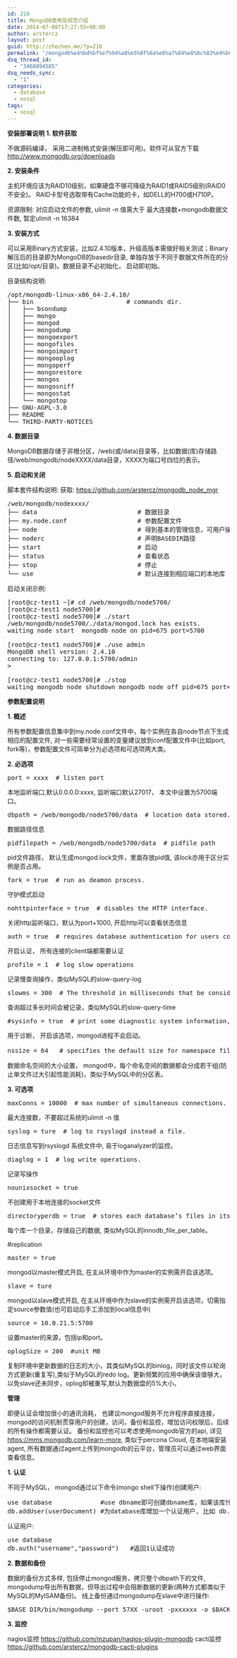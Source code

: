 ```yaml
---
id: 210
title: MongoDB使用及规范介绍
date: 2014-07-08T17:27:55+08:00
author: arstercz
layout: post
guid: http://zhechen.me/?p=210
permalink: '/mongodb%e4%bd%bf%e7%94%a8%e5%8f%8a%e8%a7%84%e8%8c%83%e4%bb%8b%e7%bb%8d/'
dsq_thread_id:
  - "3468894585"
dsq_needs_sync:
  - "1"
categories:
  - database
  - nosql
tags:
  - nosql
---
```

<strong>安装部署说明</strong>
<strong>1. 软件获取</strong>

不做源码编译， 采用二进制格式安装(解压即可用)。软件可从官方下载 <a href="http://www.mongodb.org/downloads">http://www.mongodb.org/downloads</a> 

<strong>2. 安装条件</strong>

主机环境应该为RAID10级别，如果硬盘不够可降级为RAID1或RAID5级别(RAID0不安全)。
RAID卡型号选取带有Cache功能的卡，如DELL的H700或H710P。

资源限制: 对应启动文件的参数, ulimit -n 值需大于 最大连接数+mongodb数据文件数, 暂定ulimit -n 16384

<strong>3. 安装方式</strong>
<!--more-->


可以采用Binary方式安装，比如2.4.10版本，升级高版本需做好相关测试；Binary解压后的目录即为MongoDB的basedir目录, 单独存放于不同于数据文件所在的分区(比如/opt/目录)。数据目录不必初始化， 启动即初始。

目录结构说明:
<pre>
/opt/mongodb-linux-x86_64-2.4.10/
├── bin                         # commands dir.
│   ├── bsondump
│   ├── mongo
│   ├── mongod
│   ├── mongodump
│   ├── mongoexport
│   ├── mongofiles
│   ├── mongoimport
│   ├── mongooplog
│   ├── mongoperf
│   ├── mongorestore
│   ├── mongos
│   ├── mongosniff
│   ├── mongostat
│   └── mongotop
├── GNU-AGPL-3.0
├── README
└── THIRD-PARTY-NOTICES
</pre>

<strong>4. 数据目录</strong>

MongoDB数据存储于非根分区，/web(或/data)目录等，比如数据(库)存储路径/web/mongodb/nodeXXXX/data目录，XXXX为端口号四位的表示。

<strong>5. 启动和关闭</strong>

脚本套件结构说明:
获取: <a href="https://github.com/arstercz/mongodb_node_mgr">https://github.com/arstercz/mongodb_node_mgr</a>
<pre>
/web/mongodb/nodexxxx/
├── data                           # 数据目录
├── my.node.conf                   # 参数配置文件
├── node                           # 得到基本的管理信息，可用户操作启动、停止，依赖于参数配置文件my.node.cnf，且和后面的start,status,stop关联
├── noderc                         # 声明BASEDIR路径
├── start                          # 启动
├── status                         # 查看状态
├── stop                           # 停止
└── use                            # 默认连接到相应端口的本地库
</pre>

启动关闭示例: 
<pre>
[root@cz-test1 ~]# cd /web/mongodb/node5700/
[root@cz-test1 node5700]# 
[root@cz-test1 node5700]# ./start
/web/mongodb/node5700/./data/mongod.lock has exists.
waiting node start  mongodb node on pid=675 port=5700   

[root@cz-test1 node5700]# ./use admin
MongoDB shell version: 2.4.10
connecting to: 127.0.0.1:5700/admin
>

[root@cz-test1 node5700]# ./stop
waiting mongodb node shutdown mongodb node off pid=675 port=5700
</pre>

<strong>参数配置说明</strong>

<strong>1. 概述</strong>

所有参数配置信息集中到my.node.conf文件中，每个实例在各自node节点下生成相应的配置文件, 对一些需要经常设置的变量建议放到conf配置文件中(比如port, fork等)，参数配置文件可简单分为必选项和可选项两大类。

<strong>2. 必选项</strong>

<pre>
port = xxxx  # listen port
</pre>
 本地监听端口,默认0.0.0.0:xxxx, 监听端口默认27017， 本文中设置为5700端口。
<pre>
dbpath = /web/mongodb/node5700/data  # location data stored.
</pre>
数据路径信息
<pre>
pidfilepath = /web/mongodb/node5700/data  # pidfile path
</pre>
pid文件路径， 默认生成mongod.lock文件，里面存放pid值, 该lock亦用于区分实例是否占用。
<pre>
fork = true  # run as deamon process.
</pre>
守护模式启动
<pre>
nohttpinterface = true  # disables the HTTP interface.
</pre>
关闭http监听端口，默认为port+1000, 开启http可以查看状态信息
<pre>
auth = true  # requires database authentication for users connecting from remote hosts.
</pre>
开启认证， 所有连接的client端都需要认证
<pre>
profile = 1  # log slow operations
</pre>
记录慢查询操作，类似MySQL的slow-query-log
<pre>
slowms = 300  # The threshold in milliseconds that be considered slow query.
</pre>
查询超过多长时间会被记录，类似MySQL的slow-query-time
<pre>
#sysinfo = true  # print some diagnostic system information, only mongod only outputs the page information and no database process will start.
</pre>
用于诊断， 开启该选项，mongod进程不会启动。
<pre>
nssize = 64   # specifies the default size for namespace files， unit: MB
</pre>
数据命名空间的大小设置， mongod中，每个命名空间的数据都会分成若干组(防止单文件过大引起性能消耗)，类似于MySQL中的分区表。

<strong>3. 可选项</strong>

<pre>
maxConns = 10000  # max number of simultaneous connections.
</pre>
最大连接数，不要超过系统的ulimit -n 值
<pre>
syslog = ture  # log to rsyslogd instead a file.
</pre>
日志信息写到rsyslogd 系统文件中, 易于loganalyzer的监控。
<pre>
diaglog = 1  # log write operations.
</pre>
记录写操作
<pre>
nounixsocket = true
</pre>
不创建用于本地连接的socket文件
<pre>
directoryperdb = true  # stores each database’s files in its own folder in the data directory.
</pre>
每个库一个目录，存储自己的数据, 类似MySQL的innodb_file_per_table。

#replication
<pre>
master = true         
</pre> 
mongod以master模式开启, 在主从环境中作为master的实例需开启该选项。
<pre>
slave = ture
</pre>
mongod以slave模式开启, 在主从环境中作为slave的实例需开启该选项，切需指定source参数值(也可启动后手工添加到local信息中)
<pre>
source = 10.0.21.5:5700
</pre>
设置master的来源，包括ip和port。
<pre>
oplogSize = 200  #unit MB
</pre>
复制环境中更新数据的日志的大小，其类似MySQL的binlog，同时该文件以轮询方式更新(重复写),类似于MySQL的redo log。更新频繁的应用中确保该值够大，以免slave还未同步，oplog却被重写,默认为数据盘的5%大小。

<strong>管理</strong>

即便认证会增加很小的通讯消耗， 也建议mongod服务不允许程序直接连接， mongod的访问机制贯穿用户的创建，访问，备份和监控，增加访问权限后，后续的所有操作都需要认证。
备份和监控也可以考虑使用mongodb官方的api, 详见 <a href="https://mms.mongodb.com/learn-more">https://mms.mongodb.com/learn-more</a>, 类似于percona Cloud, 在本地端安装agent, 所有数据通过agent上传到mongodb的云平台，管理员可以通过web界面查看信息。

<strong>1. 认证</strong>

不同于MySQL， mongod通过以下命令(mongo shell下操作)创建用户:
<pre>
use database             #use dbname即可创建dbname库，如果该库什么都没创建，退出后不存在该库。
db.addUser(userDocument) #为database库增加一个认证用户, 比如 db.addUser("username", "password", true),第三个参数true可选，增加该参数表示该用户为只读权限。
</pre>

认证用户:
<pre>
use database
db.auth("username","password")   #返回1认证成功
</pre>

<strong>2. 数据和备份</strong>

数据的备份方式多样, 包括停止mongod服务，拷贝整个dbpath下的文件, mongodump导出所有数据，但导出过程中会阻断数据的更新(两种方式都类似于MySQL的MyISAM备份)。
线上备份通过mongodump在slave中进行操作:

<pre>
$BASE_DIR/bin/mongodump --port 57XX -uroot -pxxxxxx -o $BACK_DIR/$PRE_DIR
</pre>

<strong>3. 监控</strong>

nagios监控 <a href="https://github.com/mzupan/nagios-plugin-mongodb">https://github.com/mzupan/nagios-plugin-mongodb</a>
cacti监控  <a href="https://github.com/arstercz/mongodb-cacti-plugins">https://github.com/arstercz/mongodb-cacti-plugins</a>